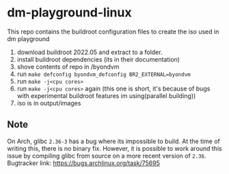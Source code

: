 # dm-playground-linux
This repo contains the buildroot configuration files to create the iso used in dm playground

1. download buildroot 2022.05 and extract to a folder.
2. install buildroot dependencies (its in their documentation)
3. shove contents of repo in <buildroot>/byondvm
4. run `make defconfig byondvm_defconfig BR2_EXTERNAL=byondvm`
5. run `make -j<cpu cores>`
6. run `make -j<cpu cores>` again (this one is short, it's because of bugs with experimental buildroot features im using(parallel building))
7. iso is in output/images


## Note
On Arch, glibc `2.36-3` has a bug where its impossible to build. At the time of writing this, there is no binary fix. However, it is possible to work around this issue by compiling glibc from source on a more recent version of `2.36`.
Bugtracker link: https://bugs.archlinux.org/task/75695